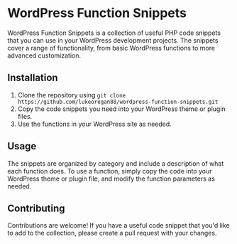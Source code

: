 <!-- @format -->

# WordPress Function Snippets

WordPress Function Snippets is a collection of useful PHP code snippets that you can use in your WordPress development projects. The snippets cover a range of functionality, from basic WordPress functions to more advanced customization.

## Installation

1. Clone the repository using `git clone https://github.com/lukeoregan88/wordpress-function-snippets.git`
2. Copy the code snippets you need into your WordPress theme or plugin files.
3. Use the functions in your WordPress site as needed.

## Usage

The snippets are organized by category and include a description of what each function does. To use a function, simply copy the code into your WordPress theme or plugin file, and modify the function parameters as needed.

## Contributing

Contributions are welcome! If you have a useful code snippet that you'd like to add to the collection, please create a pull request with your changes.
